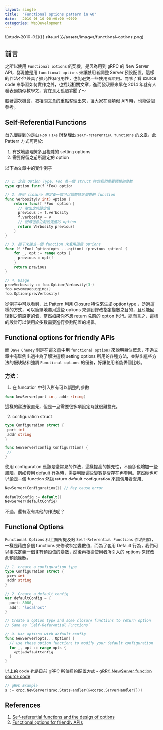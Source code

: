 ```yaml
---
layout: single
title:  "Functional options pattern in GO"
date:   2019-03-10 08:00:00 +0800
categories: WebDevelopment
---
```

![study-2019-02]({{ site.url }}/assets/images/functional-options.png)

## 前言
之所以使用 `Functional options` 的契機，是因為用到 gRPC 的 New Server API，發現他是用 `functional options` 來讓使用者調整 Server 預設配置，這樣的作法不但兼具了擴充性和可用性，也能避免一些使用者誤用。而除了看 source code 來學習如何實作之外，也找起相關文章，進而發現原來早在 2014 年就有人發表過類似教學文，實在是太孤陋寡聞了～

趁著這次機會，把相關文章的重點整理出來，讓大家在寫類似 API 時，也能做個參考。

## Self-Referential Functions
首先要提到的是由 `Rob Pike` 所整理出 `self-referential functions` 的[文章](https://commandcenter.blogspot.com/2014/01/self-referential-functions-and-design.html)，此 Pattern 方式可用於:

1. 有效地處理繁多且複雜的 setting options
2. 需要保留之前所設定的 option

以下為文章中的實作例子：

```go

// 1. 定義 Option Type. Foo 為一個 struct 內含我們需要調整的變數
type option func(f *Foo) option

// 2. 使用 closure 來定義一個可以調整特定變數的 function
func Verbosity(v int) option {
    return func(f *Foo) option {
      // 取出之前設定值
      previous := f.verbosity
      f.verbosity = v
      // 回傳包含之前設定值的 option
      return Verbosity(previous)
    }
}

// 3. 接下來建立一個 function 來套用這些 options
func (f *Foo) Option(opts ...option) (previous option) {
    for _, opt := range opts {
      previous = opt(f)
    }
    return previous
}

// 4. Usage
prevVerbosity := foo.Option(Verbosity(3))
foo.DoSomeDebugging()
foo.Option(prevVerbosity)

```

從例子中可以看到，此 Pattern 利用 Closure 特性來生成 option type ，透過這樣的方式，可以簡單地套用這些 options 來達到修改指定變數之目的，且也能回復到之前設定的值，當然如果你不想 return 先前的 option 也行。總而言之，這樣的設計可以使用於多數需要進行參數配置的場景。

## Functional options for friendly APIs

而 `Dave Cheney` 則是在這[文章](https://dave.cheney.net/2014/10/17/functional-options-for-friendly-apis)中用 `functional options` 來說明類似概念，不過文章中有舉例出過往為了解決這類 setting options 所用的各種方法，並點出這些方法的優缺點和強調 `Functional options` 的優勢，好讓使用者能做個比較。

### 方法：

1. 在 funcation 中引入所有可以調整的參數

```go
func NewServer(port int, addr string)
```

這樣的寫法很直覺，但是一旦需要很多項設定時就很難擴充。

2. configuration struct

```go
type Configuration struct {
 port int
 addr string
}

func NewServer(config Configuration) {
 //
}
```

使用 configuration 應該是蠻常見的作法，這樣提高的擴充性，不過卻也增加一些風險，例如套用 default 行為時，需要判斷這些變數是否存在再套用。當然你也可以設定一個 function 然後 return default configuration 來讓使用者套用。

```go
NewServer(Configuration{}) // May cause error

defaultConfig := default()
NewServer(defaultConfig)
```

不過，還有沒有其他的作法呢？

## Functional Options

`Functional Options` 和上面所提及的 `Self-Referential Functions` 作法相似，一樣是藉由多個 functions 來修改特定變數值。而為了套用 Default 行為，我們可以事先定義一個含有預設值的變數，然後再根據使用者所引入的 options 來修改此預設變數。

```go
// 1. create a configuration type
type Configuration struct {
 port int
 addr string
}

// 2. Create a default config
var defaultConfig = {
  port: 8080,
  addr: "localhost"
}

// Create a option type and some closure functions to return option
// Same as `Self-Referential Functions`

// 3. Use options with default config
func NewServer(opts... Option) {
  // use these option functions to modify your default configuration
  for _, opt := range opts {
    opt(&defaultConfig)
  }
}
```

以上的 code 也是目前 gRPC 所使用的配置方式 - [gRPC NewServer function source code](https://github.com/grpc/grpc-go/blob/master/server.go#L355) 

```go
// gRPC Example
s := grpc.NewServer(grpc.StatsHandler(&ocgrpc.ServerHandler{}))
```

## References

1. [Self-referential functions and the design of options 
](https://commandcenter.blogspot.com/2014/01/self-referential-functions-and-design.html)
2. [Functional options for friendly APIs](https://dave.cheney.net/2014/10/17/functional-options-for-friendly-apis)